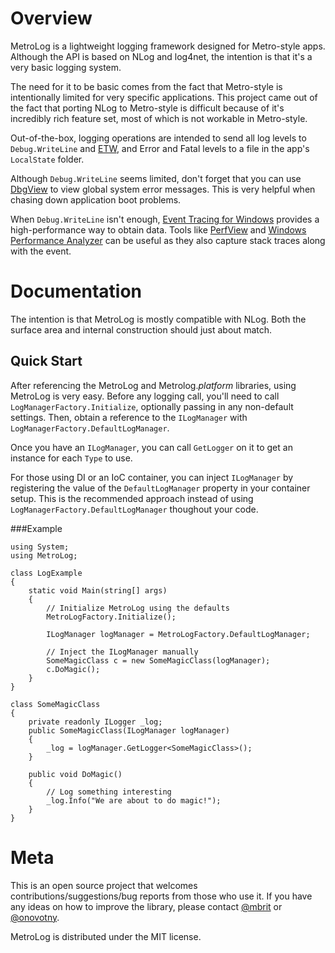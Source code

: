 Overview
===
MetroLog is a lightweight logging framework designed for Metro-style apps. Although the API is based on
NLog and log4net, the intention is that it's a very basic logging system. 

The need for it to be basic comes from the fact that Metro-style is intentionally limited for very specific 
applications. This project came out of the fact that porting NLog to Metro-style is difficult because of it's 
incredibly rich feature set, most of which is not workable in Metro-style.

Out-of-the-box, logging operations are intended to send all log levels to `Debug.WriteLine` and [ETW](http://blogs.msdn.com/b/vancem/archive/2012/07/09/logging-your-own-etw-events-in-c-system-diagnostics-tracing-eventsource.aspx), 
and Error and Fatal levels to a file in the app's `LocalState` folder.

Although `Debug.WriteLine` seems limited, don't forget that you can use [DbgView](http://technet.microsoft.com/en-us/sysinternals/bb896647.aspx)
to view global system error messages. This is very helpful when chasing down application boot problems.

When `Debug.WriteLine` isn't enough, [Event Tracing for Windows](http://msdn.microsoft.com/en-us/library/windows/desktop/ff190903(v=vs.85).aspx) provides a high-performance way to obtain data.
Tools like [PerfView](http://www.microsoft.com/en-us/download/details.aspx?id=28567) and [Windows Performance Analyzer](http://msdn.microsoft.com/en-us/performance/cc752957.aspx)
can be useful as they also capture stack traces along with the event.

Documentation
===
The intention is that MetroLog is mostly compatible with NLog. Both the surface area and internal construction
should just about match.

Quick Start
---
After referencing the MetroLog and Metrolog._platform_ libraries, using MetroLog is very easy. Before any logging call, you'll need to
call `LogManagerFactory.Initialize`, optionally passing in any non-default settings. Then, obtain a reference to the `ILogManager` 
with `LogManagerFactory.DefaultLogManager`.

Once you have an `ILogManager`, you can call `GetLogger` on it to get an instance for each `Type` to use.

For those using DI or an IoC container, you can inject `ILogManager` by registering the value of the `DefaultLogManager` property
in your container setup. This is the recommended approach instead of using `LogManagerFactory.DefaultLogManager` thoughout your code.

###Example

	using System;
	using MetroLog;

	class LogExample
	{
		static void Main(string[] args)
		{
			// Initialize MetroLog using the defaults
			MetroLogFactory.Initialize();

			ILogManager logManager = MetroLogFactory.DefaultLogManager;

			// Inject the ILogManager manually
			SomeMagicClass c = new SomeMagicClass(logManager);
			c.DoMagic();
		}
	}

	class SomeMagicClass
	{
		private readonly ILogger _log;
		public SomeMagicClass(ILogManager logManager)
		{
			_log = logManager.GetLogger<SomeMagicClass>();
		}

		public void DoMagic()
		{
			// Log something interesting
			_log.Info("We are about to do magic!");			
		}
	}
		



Meta
===
This is an open source project that welcomes contributions/suggestions/bug reports from those who use it. 
If you have any ideas on how to improve the library, please contact [@mbrit](https://twitter.com/mbrit) or 
[@onovotny](https://twitter.com/onovotny).

MetroLog is distributed under the MIT license. 
